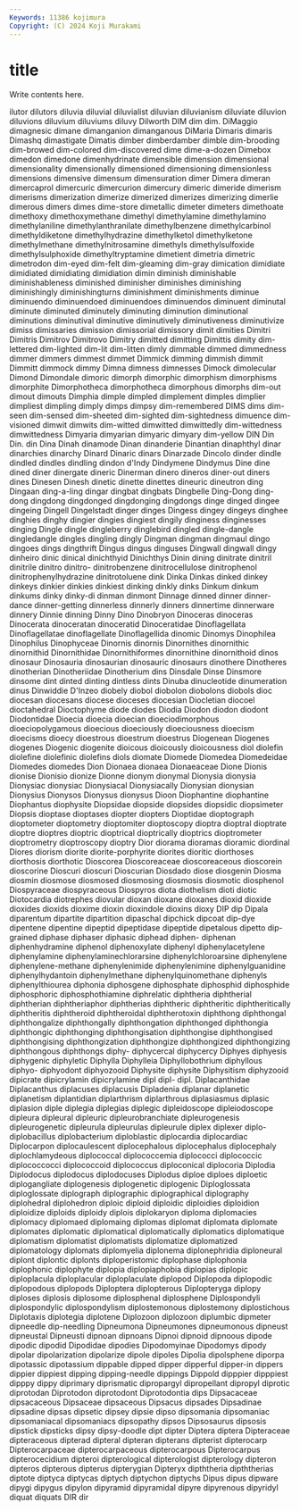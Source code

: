 ```yaml
---
Keywords: 11386 kojimura
Copyright: (C) 2024 Koji Murakami
---
```


# title

Write contents here.



ilutor dilutors diluvia
diluvial diluvialist diluvian diluvianism diluviate diluvion diluvions diluvium diluviums diluvy
Dilworth DIM dim dim. DiMaggio dimagnesic dimane dimanganion dimanganous DiMaria
Dimaris dimaris Dimashq dimastigate Dimatis dimber dimberdamber dimble dim-brooding dim-browed
dim-colored dim-discovered dime dime-a-dozen Dimebox dimedon dimedone dimenhydrinate dimensible dimension
dimensional dimensionality dimensionally dimensioned dimensioning dimensionless dimensions dimensive dimensum dimensuration
dimer Dimera dimeran dimercaprol dimercuric dimercurion dimercury dimeric dimeride dimerism
dimerisms dimerization dimerize dimerized dimerizes dimerizing dimerlie dimerous dimers dimes
dime-store dimetallic dimeter dimeters dimethoate dimethoxy dimethoxymethane dimethyl dimethylamine dimethylamino
dimethylaniline dimethylanthranilate dimethylbenzene dimethylcarbinol dimethyldiketone dimethylhydrazine dimethylketol dimethylketone dimethylmethane dimethylnitrosamine
dimethyls dimethylsulfoxide dimethylsulphoxide dimethyltryptamine dimetient dimetria dimetric dimetrodon dim-eyed dim-felt
dim-gleaming dim-gray dimication dimidiate dimidiated dimidiating dimidiation dimin diminish diminishable
diminishableness diminished diminisher diminishes diminishing diminishingly diminishingturns diminishment diminishments diminue
diminuendo diminuendoed diminuendoes diminuendos diminuent diminutal diminute diminuted diminutely diminuting
diminution diminutional diminutions diminutival diminutive diminutively diminutiveness diminutivize dimiss dimissaries
dimission dimissorial dimissory dimit dimities Dimitri Dimitris Dimitrov Dimitrovo Dimitry
dimitted dimitting Dimittis dimity dim-lettered dim-lighted dim-lit dim-litten dimly dimmable
dimmed dimmedness dimmer dimmers dimmest dimmet Dimmick dimming dimmish dimmit
Dimmitt dimmock dimmy Dimna dimness dimnesses Dimock dimolecular Dimond Dimondale
dimoric dimorph dimorphic dimorphism dimorphisms dimorphite Dimorphotheca dimorphotheca dimorphous dimorphs
dim-out dimout dimouts Dimphia dimple dimpled dimplement dimples dimplier dimpliest
dimpling dimply dimps dimpsy dim-remembered DIMS dims dim-seen dim-sensed dim-sheeted
dim-sighted dim-sightedness dimuence dim-visioned dimwit dimwits dim-witted dimwitted dimwittedly dim-wittedness
dimwittedness Dimyaria dimyarian dimyaric dimyary dim-yellow DIN Din Din. din
Dina Dinah dinamode Dinan dinanderie Dinantian dinaphthyl dinar dinarchies dinarchy
Dinard Dinaric dinars Dinarzade Dincolo dinder dindle dindled dindles dindling
dindon d'Indy Dindymene Dindymus Dine dine dined diner dinergate dineric
Dinerman dinero dineros diner-out diners dines Dinesen Dinesh dinetic dinette
dinettes dineuric dineutron ding Dingaan ding-a-ling dingar dingbat dingbats Dingbelle
Ding-Dong ding-dong dingdong dingdonged dingdonging dingdongs dinge dinged dingee dingeing
Dingell Dingelstadt dinger dinges Dingess dingey dingeys dinghee dinghies dinghy
dingier dingies dingiest dingily dinginess dinginesses dinging Dingle dingle dingleberry
dinglebird dingled dingle-dangle dingledangle dingles dingling dingly Dingman dingman dingmaul
dingo dingoes dings dingthrift Dingus dingus dinguses Dingwall dingwall dingy
dinheiro dinic dinical dinichthyid Dinichthys Dinin dining dinitrate dinitril dinitrile
dinitro dinitro- dinitrobenzene dinitrocellulose dinitrophenol dinitrophenylhydrazine dinitrotoluene dink Dinka Dinkas
dinked dinkey dinkeys dinkier dinkies dinkiest dinking dinkly dinks Dinkum
dinkum dinkums dinky dinky-di dinman dinmont Dinnage dinned dinner dinner-dance
dinner-getting dinnerless dinnerly dinners dinnertime dinnerware dinnery Dinnie dinning Dinny
Dino Dinobryon Dinoceras dinoceras Dinocerata dinoceratan dinoceratid Dinoceratidae Dinoflagellata Dinoflagellatae
dinoflagellate Dinoflagellida dinomic Dinomys Dinophilea Dinophilus Dinophyceae Dinornis dinornis Dinornithes
dinornithic dinornithid Dinornithidae Dinornithiformes dinornithine dinornithoid dinos dinosaur Dinosauria dinosaurian
dinosauric dinosaurs dinothere Dinotheres dinotherian Dinotheriidae Dinotherium dins Dinsdale Dinse
Dinsmore dinsome dint dinted dinting dintless dints Dinuba dinucleotide dinumeration
dinus Dinwiddie D'Inzeo diobely diobol diobolon diobolons diobols dioc diocesan
diocesans diocese dioceses diocesian Diocletian diocoel dioctahedral Dioctophyme diode diodes
Diodia Diodon diodon diodont Diodontidae Dioecia dioecia dioecian dioeciodimorphous dioeciopolygamous
dioecious dioeciously dioeciousness dioecism dioecisms dioecy dioestrous dioestrum dioestrus Diogenean
Diogenes diogenes Diogenic diogenite dioicous dioicously dioicousness diol diolefin diolefine
diolefinic diolefins diols diomate Diomede Diomedea Diomedeidae Diomedes diomedes Dion
Dionaea dionaea Dionaeaceae Dione Dionis dionise Dionisio dionize Dionne dionym
dionymal Dionysia dionysia Dionysiac dionysiac Dionysiacal Dionysiacally Dionysian dionysian Dionysius
Dionysos Dionysus dionysus Dioon Diophantine diophantine Diophantus diophysite Diopsidae diopside
diopsides diopsidic diopsimeter Diopsis dioptase dioptases diopter diopters Dioptidae dioptograph
dioptometer dioptometry dioptomiter dioptoscopy dioptra dioptral dioptrate dioptre dioptres dioptric
dioptrical dioptrically dioptrics dioptrometer dioptrometry dioptroscopy dioptry Dior diorama dioramas
dioramic diordinal Diores diorism diorite diorite-porphyrite diorites dioritic diorthoses diorthosis
diorthotic Dioscorea Dioscoreaceae dioscoreaceous dioscorein dioscorine Dioscuri dioscuri Dioscurian Diosdado
diose diosgenin Diosma diosmin diosmose diosmosed diosmosing diosmosis diosmotic diosphenol
Diospyraceae diospyraceous Diospyros diota diothelism dioti diotic Diotocardia diotrephes diovular
dioxan dioxane dioxanes dioxid dioxide dioxides dioxids dioxime dioxin dioxindole
dioxins dioxy DIP dip Dipala diparentum dipartite dipartition dipaschal dipchick
dipcoat dip-dye dipentene dipentine dipeptid dipeptidase dipeptide dipetalous dipetto dip-grained
diphase diphaser diphasic diphead diphen- diphenan diphenhydramine diphenol diphenoxylate diphenyl
diphenylacetylene diphenylamine diphenylaminechlorarsine diphenylchloroarsine diphenylene diphenylene-methane diphenylenimide diphenylenimine diphenylguanidine diphenylhydantoin
diphenylmethane diphenylquinomethane diphenyls diphenylthiourea diphonia diphosgene diphosphate diphosphid diphosphide diphosphoric
diphosphothiamine diphrelatic diphtheria diphtherial diphtherian diphtheriaphor diphtherias diphtheric diphtheritic diphtheritically
diphtheritis diphtheroid diphtheroidal diphtherotoxin diphthong diphthongal diphthongalize diphthongally diphthongation diphthonged
diphthongia diphthongic diphthonging diphthongisation diphthongise diphthongised diphthongising diphthongization diphthongize diphthongized
diphthongizing diphthongous diphthongs diphy- diphycercal diphycercy Diphyes diphyesis diphygenic diphyletic
Diphylla Diphylleia Diphyllobothrium diphyllous diphyo- diphyodont diphyozooid Diphysite diphysite Diphysitism
diphyzooid dipicrate dipicrylamin dipicrylamine dipl dipl- dipl. Diplacanthidae Diplacanthus diplacuses
diplacusis Dipladenia diplanar diplanetic diplanetism diplantidian diplarthrism diplarthrous diplasiasmus diplasic
diplasion diple diplegia diplegias diplegic dipleidoscope dipleiodoscope dipleura dipleural dipleuric
dipleurobranchiate dipleurogenesis dipleurogenetic dipleurula dipleurulas dipleurule diplex diplexer diplo- diplobacillus
diplobacterium diploblastic diplocardia diplocardiac Diplocarpon diplocaulescent diplocephalous diplocephalus diplocephaly diplochlamydeous
diplococcal diplococcemia diplococci diplococcic diplococcocci diplococcoid diplococcus diploconical diplocoria Diplodia
Diplodocus diplodocus diplodocuses Diplodus diploe diploes diploetic diplogangliate diplogenesis diplogenetic
diplogenic Diploglossata diploglossate diplograph diplographic diplographical diplography diplohedral diplohedron diploic
diploid diploidic diploidies diploidion diploidize diploids diploidy diplois diplokaryon diploma
diplomacies diplomacy diplomaed diplomaing diplomas diplomat diplomata diplomate diplomates diplomatic
diplomatical diplomatically diplomatics diplomatique diplomatism diplomatist diplomatists diplomatize diplomatized diplomatology
diplomats diplomyelia diplonema diplonephridia diploneural diplont diplontic diplonts diploperistomic diplophase
diplophonia diplophonic diplophyte diplopia diplopiaphobia diplopias diplopic diploplacula diploplacular diploplaculate
diplopod Diplopoda diplopodic diplopodous diplopods Diploptera diplopterous Diplopteryga diplopy diploses
diplosis diplosome diplosphenal diplosphene Diplospondyli diplospondylic diplospondylism diplostemonous diplostemony diplostichous
Diplotaxis diplotegia diplotene Diplozoon diplozoon diplumbic dipmeter dipneedle dip-needling Dipneumona
Dipneumones dipneumonous dipneust dipneustal Dipneusti dipnoan dipnoans Dipnoi dipnoid dipnoous
dipode dipodic dipodid Dipodidae dipodies Dipodomyinae Dipodomys dipody dipolar dipolarization
dipolarize dipole dipoles Dipolia dipolsphene diporpa dipotassic dipotassium dippable dipped
dipper dipperful dipper-in dippers dippier dippiest dipping dipping-needle dippings Dippold
dipppier dipppiest dipppy dippy diprimary diprismatic dipropargyl dipropellant dipropyl diprotic
diprotodan Diprotodon diprotodont Diprotodontia dips Dipsacaceae dipsacaceous Dipsaceae dipsaceous Dipsacus
dipsades Dipsadinae dipsadine dipsas dipsetic dipsey dipsie dipso dipsomania dipsomaniac
dipsomaniacal dipsomaniacs dipsopathy dipsos Dipsosaurus dipsosis dipstick dipsticks dipsy dipsy-doodle
dipt dipter Diptera diptera Dipteraceae dipteraceous dipterad dipteral dipteran dipterans
dipterist dipterocarp Dipterocarpaceae dipterocarpaceous dipterocarpous Dipterocarpus dipterocecidium dipteroi dipterological dipterologist
dipterology dipteron dipteros dipterous dipterus dipterygian Dipteryx dipththeria dipththerias diptote
diptyca diptycas diptych diptychon diptychs Dipus dipus dipware dipygi dipygus
dipylon dipyramid dipyramidal dipyre dipyrenous dipyridyl diquat diquats DIR dir
